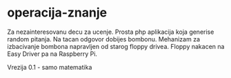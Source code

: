 # operacija-znanje
Za nezainteresovanu decu za ucenje.
Prosta php aplikacija koja generise random pitanja.
Na tacan odgovor dobijes bombonu.
Mehanizam za izbacivanje bombona napravljen od starog floppy drivea.
Floppy nakacen na Easy Driver pa na Raspberry Pi.

Vrezija 0.1 - samo matematika